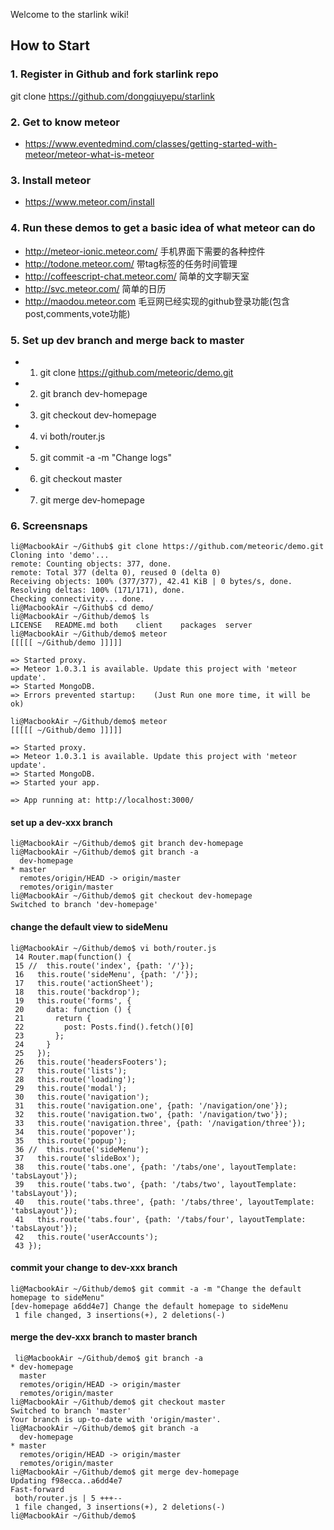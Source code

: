 Welcome to the starlink wiki!

## How to Start

### 1. Register in Github and fork starlink repo
git clone https://github.com/dongqiuyepu/starlink

### 2. Get to know meteor
* https://www.eventedmind.com/classes/getting-started-with-meteor/meteor-what-is-meteor

### 3. Install meteor
* https://www.meteor.com/install

### 4. Run these demos to get a basic idea of what meteor can do
* http://meteor-ionic.meteor.com/ 手机界面下需要的各种控件
* http://todone.meteor.com/  带tag标签的任务时间管理
* http://coffeescript-chat.meteor.com/  简单的文字聊天室
* http://svc.meteor.com/   简单的日历
* http://maodou.meteor.com  毛豆网已经实现的github登录功能(包含post,comments,vote功能)

### 5. Set up dev branch and merge back to master
* 1. git clone https://github.com/meteoric/demo.git
* 2. git branch dev-homepage
* 3. git checkout dev-homepage
* 4. vi both/router.js
* 5. git commit -a -m "Change logs"
* 6. git checkout master
* 7. git merge dev-homepage

### 6. Screensnaps
    li@MacbookAir ~/Github$ git clone https://github.com/meteoric/demo.git
    Cloning into 'demo'...
    remote: Counting objects: 377, done.
    remote: Total 377 (delta 0), reused 0 (delta 0)
    Receiving objects: 100% (377/377), 42.41 KiB | 0 bytes/s, done.
    Resolving deltas: 100% (171/171), done.
    Checking connectivity... done.
    li@MacbookAir ~/Github$ cd demo/
    li@MacbookAir ~/Github/demo$ ls
    LICENSE   README.md both    client    packages  server
    li@MacbookAir ~/Github/demo$ meteor
    [[[[[ ~/Github/demo ]]]]]                     

    => Started proxy.                             
    => Meteor 1.0.3.1 is available. Update this project with 'meteor update'.
    => Started MongoDB.                           
    => Errors prevented startup:    (Just Run one more time, it will be ok)

    li@MacbookAir ~/Github/demo$ meteor
    [[[[[ ~/Github/demo ]]]]]                     

    => Started proxy.                             
    => Meteor 1.0.3.1 is available. Update this project with 'meteor update'.
    => Started MongoDB.                           
    => Started your app.                          

    => App running at: http://localhost:3000/

#### set up a dev-xxx branch
    li@MacbookAir ~/Github/demo$ git branch dev-homepage
    li@MacbookAir ~/Github/demo$ git branch -a
      dev-homepage
    * master
      remotes/origin/HEAD -> origin/master
      remotes/origin/master
    li@MacbookAir ~/Github/demo$ git checkout dev-homepage
    Switched to branch 'dev-homepage'

#### change the default view to sideMenu
    li@MacbookAir ~/Github/demo$ vi both/router.js 
     14 Router.map(function() {
     15 //  this.route('index', {path: '/'});
     16   this.route('sideMenu', {path: '/'});
     17   this.route('actionSheet');
     18   this.route('backdrop');
     19   this.route('forms', {
     20     data: function () {
     21       return {
     22         post: Posts.find().fetch()[0]
     23       };
     24     }
     25   });
     26   this.route('headersFooters');
     27   this.route('lists');
     28   this.route('loading');
     29   this.route('modal');
     30   this.route('navigation');
     31   this.route('navigation.one', {path: '/navigation/one'});
     32   this.route('navigation.two', {path: '/navigation/two'});
     33   this.route('navigation.three', {path: '/navigation/three'});
     34   this.route('popover');
     35   this.route('popup');
     36 //  this.route('sideMenu');
     37   this.route('slideBox');
     38   this.route('tabs.one', {path: '/tabs/one', layoutTemplate: 'tabsLayout'});
     39   this.route('tabs.two', {path: '/tabs/two', layoutTemplate: 'tabsLayout'});
     40   this.route('tabs.three', {path: '/tabs/three', layoutTemplate: 'tabsLayout'});
     41   this.route('tabs.four', {path: '/tabs/four', layoutTemplate: 'tabsLayout'});
     42   this.route('userAccounts');
     43 });

#### commit your change to dev-xxx branch
    li@MacbookAir ~/Github/demo$ git commit -a -m "Change the default homepage to sideMenu"
    [dev-homepage a6dd4e7] Change the default homepage to sideMenu
     1 file changed, 3 insertions(+), 2 deletions(-)

#### merge the dev-xxx branch to master branch
     li@MacbookAir ~/Github/demo$ git branch -a
    * dev-homepage
      master
      remotes/origin/HEAD -> origin/master
      remotes/origin/master
    li@MacbookAir ~/Github/demo$ git checkout master
    Switched to branch 'master'
    Your branch is up-to-date with 'origin/master'.
    li@MacbookAir ~/Github/demo$ git branch -a
      dev-homepage
    * master
      remotes/origin/HEAD -> origin/master
      remotes/origin/master
    li@MacbookAir ~/Github/demo$ git merge dev-homepage
    Updating f98ecca..a6dd4e7
    Fast-forward
     both/router.js | 5 +++--
     1 file changed, 3 insertions(+), 2 deletions(-)
    li@MacbookAir ~/Github/demo$ 

